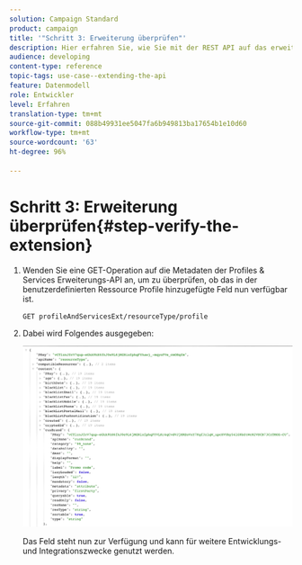 ```yaml
---
solution: Campaign Standard
product: campaign
title: '"Schritt 3: Erweiterung überprüfen"'
description: Hier erfahren Sie, wie Sie mit der REST API auf das erweiterte Feld zugreifen können.
audience: developing
content-type: reference
topic-tags: use-case--extending-the-api
feature: Datenmodell
role: Entwickler
level: Erfahren
translation-type: tm+mt
source-git-commit: 088b49931ee5047fa6b949813ba17654b1e10d60
workflow-type: tm+mt
source-wordcount: '63'
ht-degree: 96%

---
```



# Schritt 3: Erweiterung überprüfen{#step-verify-the-extension}

1. Wenden Sie eine GET-Operation auf die Metadaten der Profiles &amp; Services Erweiterungs-API an, um zu überprüfen, ob das in der benutzerdefinierten Ressource Profile hinzugefügte Feld nun verfügbar ist.

   ```
   GET profileAndServicesExt/resourceType/profile
   ```

1. Dabei wird Folgendes ausgegeben:

   ![](assets/extendpandsapiview.png)

   Das Feld steht nun zur Verfügung und kann für weitere Entwicklungs- und Integrationszwecke genutzt werden.

